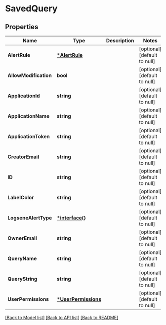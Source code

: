 # SavedQuery

## Properties
| Name                  | Type                                       | Description | Notes                        |
| --------------------- | ------------------------------------------ | ----------- | ---------------------------- |
| **AlertRule**         | [***AlertRule**](AlertRule.md)             |             | [optional] [default to null] |
| **AllowModification** | **bool**                                   |             | [optional] [default to null] |
| **ApplicationId**     | **string**                                 |             | [optional] [default to null] |
| **ApplicationName**   | **string**                                 |             | [optional] [default to null] |
| **ApplicationToken**  | **string**                                 |             | [optional] [default to null] |
| **CreatorEmail**      | **string**                                 |             | [optional] [default to null] |
| **ID**                | **string**                                 |             | [optional] [default to null] |
| **LabelColor**        | **string**                                 |             | [optional] [default to null] |
| **LogseneAlertType**  | [***interface{}**](interface{}.md)         |             | [optional] [default to null] |
| **OwnerEmail**        | **string**                                 |             | [optional] [default to null] |
| **QueryName**         | **string**                                 |             | [optional] [default to null] |
| **QueryString**       | **string**                                 |             | [optional] [default to null] |
| **UserPermissions**   | [***UserPermissions**](UserPermissions.md) |             | [optional] [default to null] |

[[Back to Model list]](../README.md#documentation-for-models) [[Back to API list]](../README.md#documentation-for-api-endpoints) [[Back to README]](../README.md)
